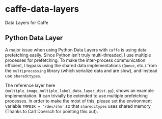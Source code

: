 # caffe-data-layers
Data Layers for Caffe

## Python Data Layer
A major issue when using Python Data Layers with `caffe` is using data prefetching easily. Since Python isn't truly multi-threaded, I use multiple processes for prefetching.
To make the inter-process communication efficient, I bypass using the shared data implementations (`Queue`, etc.) from the `multiprocessing` library (which serialize data and are slow), and instead use `sharedctypes`.

The reference layer here (`multiple_image_multiple_label_data_layer_dist.py`), shows an example implementation. It can trivially be extended to use multiple prefetching processes.
In order to make the most of this, please set the environment variable `TMPDIR = '/dev/shm'` so that `sharedctypes` uses shared memory (Thanks to Carl Doersch for pointing this out).
